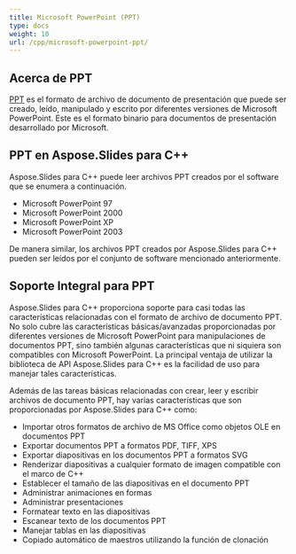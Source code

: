 ```yaml
---
title: Microsoft PowerPoint (PPT)
type: docs
weight: 10
url: /cpp/microsoft-powerpoint-ppt/
---
```


## **Acerca de PPT**
[PPT](https://es.wikipedia.org/wiki/Microsoft_PowerPoint) es el formato de archivo de documento de presentación que puede ser creado, leído, manipulado y escrito por diferentes versiones de Microsoft PowerPoint. Este es el formato binario para documentos de presentación desarrollado por Microsoft.
## **PPT en Aspose.Slides para C++**
Aspose.Slides para C++ puede leer archivos PPT creados por el software que se enumera a continuación.

- Microsoft PowerPoint 97
- Microsoft PowerPoint 2000
- Microsoft PowerPoint XP
- Microsoft PowerPoint 2003

De manera similar, los archivos PPT creados por Aspose.Slides para C++ pueden ser leídos por el conjunto de software mencionado anteriormente.
## **Soporte Integral para PPT**
Aspose.Slides para C++ proporciona soporte para casi todas las características relacionadas con el formato de archivo de documento PPT. No solo cubre las características básicas/avanzadas proporcionadas por diferentes versiones de Microsoft PowerPoint para manipulaciones de documentos PPT, sino también algunas características que ni siquiera son compatibles con Microsoft PowerPoint. La principal ventaja de utilizar la biblioteca de API Aspose.Slides para C++ es la facilidad de uso para manejar tales características.

Además de las tareas básicas relacionadas con crear, leer y escribir archivos de documento PPT, hay varias características que son proporcionadas por Aspose.Slides para C++ como:

- Importar otros formatos de archivo de MS Office como objetos OLE en documentos PPT
- Exportar documentos PPT a formatos PDF, TIFF, XPS
- Exportar diapositivas en los documentos PPT a formatos SVG
- Renderizar diapositivas a cualquier formato de imagen compatible con el marco de C++
- Establecer el tamaño de las diapositivas en el documento PPT
- Administrar animaciones en formas
- Administrar presentaciones
- Formatear texto en las diapositivas
- Escanear texto de los documentos PPT
- Manejar tablas en las diapositivas
- Copiado automático de maestros utilizando la función de clonación